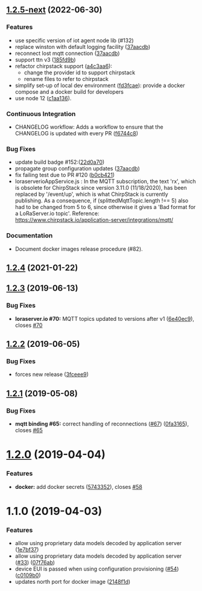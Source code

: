 ## [1.2.5-next](https://github.com/Atos-Research-and-Innovation/IoTagent-LoRaWAN/compare/v1.2.4...master) (2022-06-30)

### Features

-   use specific version of iot agent node lib (#132)
-   replace winston with default logging facility
    ([37aacdb](https://github.com/Atos-Research-and-Innovation/IoTagent-LoRaWAN/pull/150/commits/37aacdbfcd983b4f67b14e49d6d05e0cfb7badd1))
-   reconnect lost mqtt connection
    ([37aacdb](https://github.com/Atos-Research-and-Innovation/IoTagent-LoRaWAN/pull/150/commits/37aacdbfcd983b4f67b14e49d6d05e0cfb7badd1))
-   support ttn v3
    ([185fd9b](https://github.com/Atos-Research-and-Innovation/IoTagent-LoRaWAN/pull/147/commits/185fd9bf1aad26b3816d74a4d67b90e36530af83))
-   refactor chirpstack support
    ([a4c3aa6](https://github.com/Atos-Research-and-Innovation/IoTagent-LoRaWAN/commit/a4c3aa6)):
    -   change the provider id to support chirpstack
    -   rename files to refer to chirpstack
-   simplify set-up of local dev environment
    ([fd3fcae](https://github.com/Atos-Research-and-Innovation/IoTagent-LoRaWAN/commit/fd3fcae)): provide a docker
    compose and a docker build for developers
-   use node 12 ([c1aa136](https://github.com/Atos-Research-and-Innovation/IoTagent-LoRaWAN/commit/c1aa136)).

### Continuous Integration

-   CHANGELOG workflow: Adds a workflow to ensure that the CHANGELOG is updated with every PR
    ([f6744c8](https://github.com/Atos-Research-and-Innovation/IoTagent-LoRaWAN/pull/145/commits/f6744c85e777f7fa47c486bd56d32fa329f9ef88))

### Bug Fixes

-   update build badge
    #152:([22d0a70](https://github.com/Atos-Research-and-Innovation/IoTagent-LoRaWAN/pull/153/commits/22d0a706e8da4a1a46754fd8a0a599b7ed2c5c32))
-   propagate group configuration updates
    ([37aacdb](https://github.com/Atos-Research-and-Innovation/IoTagent-LoRaWAN/pull/150/commits/37aacdbfcd983b4f67b14e49d6d05e0cfb7badd1))
-   fix failing test due to PR #120
    ([b0cb421](https://github.com/Atos-Research-and-Innovation/IoTagent-LoRaWAN/commit/b0cb421))
-   loraserverioAppService.js : In the MQTT subscription, the text 'rx', which is obsolete for ChirpStack since version
    3.11.0 (11/18/2020), has been replaced by '/event/up', which is what ChirpStack is currently publishing. As a
    consequence, if (splittedMqttTopic.length !== 5) also had to be changed from 5 to 6, since otherwise it gives a 'Bad
    format for a LoRaServer.io topic'. Reference: https://www.chirpstack.io/application-server/integrations/mqtt/

### Documentation

-   Document docker images release procedure (#82).

## [1.2.4](https://github.com/Atos-Research-and-Innovation/IoTagent-LoRaWAN/compare/v1.2.3...v1.2.4) (2021-01-22)

## [1.2.3](https://github.com/Atos-Research-and-Innovation/IoTagent-LoRaWAN/compare/v1.2.2...v1.2.3) (2019-06-13)

### Bug Fixes

-   **loraserver.io #70:** MQTT topics updated to versions after v1
    ([6e40ec9](https://github.com/Atos-Research-and-Innovation/IoTagent-LoRaWAN/commit/6e40ec9)), closes
    [#70](https://github.com/Atos-Research-and-Innovation/IoTagent-LoRaWAN/issues/70)

## [1.2.2](https://github.com/Atos-Research-and-Innovation/IoTagent-LoRaWAN/compare/v1.2.1...v1.2.2) (2019-06-05)

### Bug Fixes

-   forces new release ([3fceee9](https://github.com/Atos-Research-and-Innovation/IoTagent-LoRaWAN/commit/3fceee9))

## [1.2.1](https://github.com/Atos-Research-and-Innovation/IoTagent-LoRaWAN/compare/v1.2.0...v1.2.1) (2019-05-08)

### Bug Fixes

-   **mqtt binding #65:** correct handling of reconnections
    ([#67](https://github.com/Atos-Research-and-Innovation/IoTagent-LoRaWAN/issues/67))
    ([0fa3165](https://github.com/Atos-Research-and-Innovation/IoTagent-LoRaWAN/commit/0fa3165)), closes
    [#65](https://github.com/Atos-Research-and-Innovation/IoTagent-LoRaWAN/issues/65)

# [1.2.0](https://github.com/Atos-Research-and-Innovation/IoTagent-LoRaWAN/compare/v1.1.0...v1.2.0) (2019-04-04)

### Features

-   **docker:** add docker secrets
    ([5743352](https://github.com/Atos-Research-and-Innovation/IoTagent-LoRaWAN/commit/5743352)), closes
    [#58](https://github.com/Atos-Research-and-Innovation/IoTagent-LoRaWAN/issues/58)

# 1.1.0 (2019-04-03)

### Features

-   allow using proprietary data models decoded by application server
    ([1e7bf37](https://github.com/Atos-Research-and-Innovation/IoTagent-LoRaWAN/commit/1e7bf37))
-   allow using proprietary data models decoded by application server
    ([#33](https://github.com/Atos-Research-and-Innovation/IoTagent-LoRaWAN/issues/33))
    ([07f76ab](https://github.com/Atos-Research-and-Innovation/IoTagent-LoRaWAN/commit/07f76ab))
-   device EUI is passed when using configuration provisioning
    ([#54](https://github.com/Atos-Research-and-Innovation/IoTagent-LoRaWAN/issues/54))
    ([c0109b0](https://github.com/Atos-Research-and-Innovation/IoTagent-LoRaWAN/commit/c0109b0))
-   updates north port for docker image
    ([2148f1d](https://github.com/Atos-Research-and-Innovation/IoTagent-LoRaWAN/commit/2148f1d))
